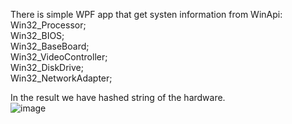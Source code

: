 There is simple WPF app that get systen information from WinApi:   
Win32_Processor;   
Win32_BIOS;  
Win32_BaseBoard;  
Win32_VideoController;  
Win32_DiskDrive;  
Win32_NetworkAdapter;  

In the result we have hashed string of the hardware.   
![image](https://github.com/user-attachments/assets/92936708-0e9d-4a59-8568-5980784073cd)


